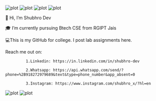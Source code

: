 ![plot](https://github.com/iloveai-ml/iloveai-ml/assets/167196524/31414d0b-f315-461a-a1da-f3164d6f88a7)
![plot](https://github.com/iloveai-ml/iloveai-ml/assets/167196524/631fb126-55f1-467c-8079-3d3af7c21930)
![plot](https://github.com/iloveai-ml/iloveai-ml/assets/167196524/10029fc5-555c-4091-bf94-bb2d6aa5b8bb)
![plot](https://github.com/iloveai-ml/iloveai-ml/assets/167196524/7433d18e-7561-4690-b41c-0d7527b12819)


👋 Hi, I’m Shubhro Dev

🎓 I’m currently pursuing Btech CSE from RGIPT Jais

💻This is my GitHub for college. I post lab assignments here.


Reach me out on: 
           
             1.Linkedin: https://in.linkedin.com/in/shubhro-dev
             
             2.Whatsapp: https://api.whatsapp.com/send/?phone=%2B918272979689&text&type=phone_number&app_absent=0
             
             3.Instagram: https://www.instagram.com/shubhro_x/?hl=en

![plot](https://github.com/iloveai-ml/iloveai-ml/assets/167196524/631fb126-55f1-467c-8079-3d3af7c21930)
![plot](https://github.com/iloveai-ml/iloveai-ml/assets/167196524/c1798bea-1811-48e2-a4f8-18a2aad430ee)

<!---
iloveai-ml/iloveai-ml is a ✨ special ✨ repository because its `README.md` (this file) appears on your GitHub profile.
You can click the Preview link to take a look at your changes.
--->
